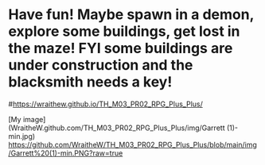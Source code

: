# Have fun! Maybe spawn in a demon, explore some buildings, get lost in the maze! FYI some buildings are under construction and the blacksmith needs a key!
#https://wraithew.github.io/TH_M03_PR02_RPG_Plus_Plus/
 
[My image](WraitheW.github.com/TH_M03_PR02_RPG_Plus_Plus/img/Garrett (1)-min.jpg)
https://github.com/WraitheW/TH_M03_PR02_RPG_Plus_Plus/blob/main/img/Garrett%20(1)-min.PNG?raw=true
